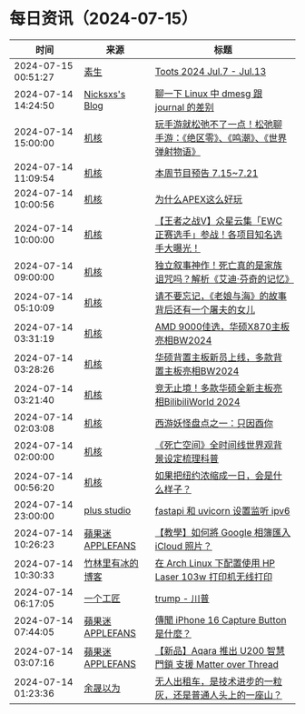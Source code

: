 ﻿# 每日资讯（2024-07-15）

|时间|来源|标题|
|---|---|---|
|2024-07-15 00:51:27|[素生](http://z.arlmy.me/atom.xml)|[Toots 2024 Jul.7 - Jul.13](http://z.arlmy.me/posts/MastodonArchives/2024/MastodonTootsArchives_20240713/)|
|2024-07-14 14:24:50|[Nicksxs's Blog](https://nicksxs.me/atom.xml)|[聊一下 Linux 中 dmesg 跟 journal 的差别](https://nicksxs.me/2024/07/14/%E8%81%8A%E4%B8%80%E4%B8%8B-Linux-%E4%B8%AD-dmesg-%E8%B7%9F-journal-%E7%9A%84%E5%B7%AE%E5%88%AB/)|
|2024-07-14 15:00:00|[机核](https://www.gcores.com/rss)|[玩手游就松弛不了一点！松弛聊手游：《绝区零》、《鸣潮》、《世界弹射物语》](https://www.gcores.com/radios/184853)|
|2024-07-14 11:09:54|[机核](https://www.gcores.com/rss)|[本周节目预告 7.15~7.21](https://www.gcores.com/articles/184963)|
|2024-07-14 10:00:56|[机核](https://www.gcores.com/rss)|[为什么APEX这么好玩](https://www.gcores.com/articles/184961)|
|2024-07-14 10:00:00|[机核](https://www.gcores.com/rss)|[【王者之战V】众星云集「EWC正赛选手」参战！各项目知名选手大曝光！](https://www.gcores.com/articles/184953)|
|2024-07-14 09:00:00|[机核](https://www.gcores.com/rss)|[独立叙事神作！死亡真的是家族诅咒吗？解析《艾迪·芬奇的记忆》](https://www.gcores.com/videos/184950)|
|2024-07-14 05:10:09|[机核](https://www.gcores.com/rss)|[请不要忘记，《老娘与海》的故事背后还有一个屠夫的女儿](https://www.gcores.com/videos/184942)|
|2024-07-14 03:31:19|[机核](https://www.gcores.com/rss)|[AMD 9000佳选，华硕X870主板亮相BW2024](https://www.gcores.com/articles/184941)|
|2024-07-14 03:28:26|[机核](https://www.gcores.com/rss)|[华硕背置主板新员上线，多款背置主板亮相BW2024](https://www.gcores.com/articles/184940)|
|2024-07-14 03:21:40|[机核](https://www.gcores.com/rss)|[竞无止境！多款华硕全新主板亮相BilibiliWorld 2024](https://www.gcores.com/articles/184939)|
|2024-07-14 02:03:08|[机核](https://www.gcores.com/rss)|[西游妖怪盘点之一：只因酉你](https://www.gcores.com/articles/184933)|
|2024-07-14 02:00:00|[机核](https://www.gcores.com/rss)|[《死亡空间》全时间线世界观背景设定梳理科普](https://www.gcores.com/articles/174252)|
|2024-07-14 00:56:20|[机核](https://www.gcores.com/rss)|[如果把纽约浓缩成一日，会是什么样子？](https://www.gcores.com/videos/184936)|
|2024-07-14 23:00:00|[plus studio](https://studyinglover.com/atom.xml)|[fastapi 和 uvicorn 设置监听 ipv6](https://studyinglover.com/2024/07/14/fastapi%E5%92%8Cuvicorn%E8%AE%BE%E7%BD%AE%E7%9B%91%E5%90%ACipv6/)|
|2024-07-14 10:26:23|[蘋果迷 APPLEFANS](https://applefans.today/feed/)|[【教學】如何將 Google 相簿匯入 iCloud 照片？](https://applefans.today/2024-07-how-to-transfer-from-google-photos-to-icloud-photos/)|
|2024-07-14 10:30:33|[竹林里有冰的博客](https://zhul.in/rss.xml)|[在 Arch Linux 下配置使用 HP Laser 103w 打印机无线打印](https://zhul.in/2024/07/14/config-hp-laser-103w-printer-for-archlinux/)|
|2024-07-14 06:17:05|[一个工匠](https://www.yigegongjiang.com/atom.xml)|[trump - 川普](https://www.yigegongjiang.com/2024/trump/)|
|2024-07-14 07:44:05|[蘋果迷 APPLEFANS](https://applefans.today/feed/)|[傳聞 iPhone 16 Capture Button 是什麼？](https://applefans.today/2024-07-iphone-16-capture-button-rumors/)|
|2024-07-14 03:07:16|[蘋果迷 APPLEFANS](https://applefans.today/feed/)|[【新品】Aqara 推出 U200 智慧門鎖 支援 Matter over Thread](https://applefans.today/2024-07-aqara-u200-matter-over-thread-now-available/)|
|2024-07-14 01:23:36|[余晟以为](https://feedpress.me/wx-yurii-says)|[无人出租车，是技术进步的一粒灰，还是普通人头上的一座山？](http://mp.weixin.qq.com/s?__biz=MzA3MDMwOTcwMg%3D%3D&mid=2650009973&idx=1&sn=39f009f190c798341fe0a452807e37c1)|
